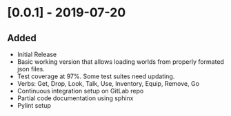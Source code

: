 # [0.0.1] - 2019-07-20
## Added
- Initial Release
- Basic working version that allows loading worlds from properly formated json files.
- Test coverage at 97%. Some test suites need updating.
- Verbs: Get, Drop, Look, Talk, Use, Inventory, Equip, Remove, Go
- Continuous integration setup on GitLab repo
- Partial code documentation using sphinx
- Pylint setup
